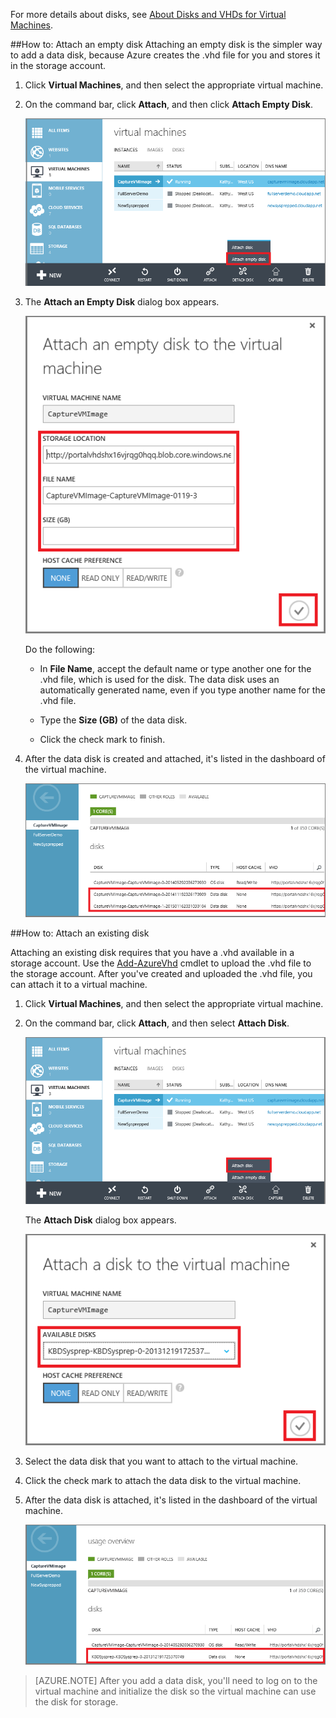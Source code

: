 
For more details about disks, see [About Disks and VHDs for Virtual Machines](/documentation/articles/virtual-machines-disks-vhds).

##<a id="attachempty"></a>How to: Attach an empty disk
Attaching an empty disk is the simpler way to add a data disk, because Azure creates the .vhd file for you and stores it in the storage account.

1. Click **Virtual Machines**, and then select the appropriate virtual machine.

2. On the command bar, click **Attach**, and then click **Attach Empty Disk**.


	![Attach an empty disk](./media/howto-attach-disk-window-linux/AttachEmptyDisk.png)

3.	The **Attach an Empty Disk** dialog box appears.


	![Attach a new empty disk](./media/howto-attach-disk-window-linux/AttachEmptyDetail.png)


	Do the following:

	- In **File Name**, accept the default name or type another one for the .vhd file, which is used for the disk. The data disk uses an automatically generated name, even if you type another name for the .vhd file.

	- Type the **Size (GB)** of the data disk.

	- Click the check mark to finish.

4.	After the data disk is created and attached, it's listed in the dashboard of the virtual machine.

	![Empty data disk successfully attached](./media/howto-attach-disk-window-linux/AttachEmptySuccess.png)

##<a id="attachexisting"></a>How to: Attach an existing disk

Attaching an existing disk requires that you have a .vhd available in a storage account. Use the [Add-AzureVhd](https://msdn.microsoft.com/zh-cn/library/azure/dn495173.aspx) cmdlet to upload the .vhd file to the storage account. After you've created and uploaded the .vhd file, you can attach it to a virtual machine.

1. Click **Virtual Machines**, and then select the appropriate virtual machine.

2. On the command bar, click **Attach**, and then select **Attach Disk**.


	![Attach data disk](./media/howto-attach-disk-window-linux/AttachExistingDisk.png)

	The **Attach Disk** dialog box appears.



	![Enter data disk details](./media/howto-attach-disk-window-linux/AttachExistingDetail.png)

3. Select the data disk that you want to attach to the virtual machine.

4. Click the check mark to attach the data disk to the virtual machine.

5.	After the data disk is attached, it's listed in the dashboard of the virtual machine.


	![Data disk successfully attached](./media/howto-attach-disk-window-linux/AttachExistingSuccess.png)

> [AZURE.NOTE]
> After you add a data disk, you'll need to log on to the virtual machine and initialize the disk so the virtual machine can use the disk for storage.
